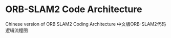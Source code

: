 # ORB-SLAM2 Code Architecture 
Chinese version of ORB SLAM2 Coding Architecture
中文版ORB-SLAM2代码逻辑流程图
